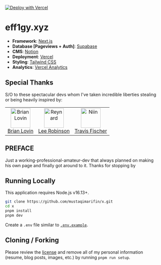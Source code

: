 [![Deploy with Vercel](https://vercel.com/button)](https%3A%2F%2Fvercel.com%2Fnew%2Fclone%3Frepository-url%3Dhttps%3A%2F%2Fgithub.com%2Fmustaqimarifin%2Fx)

# eff1gy.xyz

- **Framework**: [Next.js](https://nextjs.org/)
- **Database [Pageviews + Auth]**: [Supabase](https://supabase.com)
- **CMS**: [Notion](https://notion.com)
- **Deployment**: [Vercel](https://vercel.com)
- **Styling**: [Tailwind CSS](https://tailwindcss.com)
- **Analytics**: [Vercel Analytics](https://vercel.com/analytics)

## Special Thanks

S/O to these spectacular devs whom I've taken incredible liberties stealing or being heavily inspired by:

<table><tr align="left">
  <td align="center"><a href="https://brianlovin.com/" title="Brian Lovin"><img src="https://avatars.githubusercontent.com/u/1923260?v=4" width="64px;" alt="Brian Lovin"/></a><br/><a href="https://twitter.com/brian_lovin" title="Brian Lovin">Brian Lovin</a></td>
  <td align="center"><a href="https://leerob.io/" title="Lee Robinson"><img src="https://avatars.githubusercontent.com/u/9113740" width="64px;" alt="Reynard"/></a><br/><a href="https://leerob.io" title="Lee Robinson">Lee Robinson</a></td>
  <td align="center"><a href="https://transitivebullsh.it/" title="Transitive Bullshit"><img src="https://avatars.githubusercontent.com/u/552829?v=4" width="64px;" alt="Niin"/></a><br/><a href="https://transitivebullsh.it/" title="Travis Fischer">Travis Fischer</a></td>
</tr></table>

## PREFACE

Just a working-professional-amateur-dev that always planned on making his own page and finally got around to it. Thanks for stopping by

## Running Locally

This application requires Node.js v16.13+.

```bash
git clone https://github.com/mustaqimarifin/x.git
cd x
pnpm install
pnpm dev
```

Create a `.env` file similar to [`.env.example`](https://github.com/leerob/leerob.io/blob/main/.env.example).

## Cloning / Forking

Please review the [license](https://github.com/leerob/leerob.io/blob/main/LICENSE.txt) and remove all of my personal information (resume, blog posts, images, etc.) by running `pnpm run setup`.
